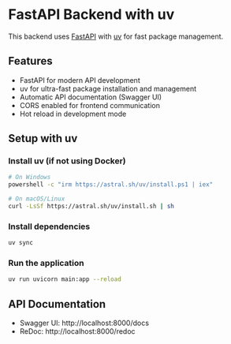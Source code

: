 # FastAPI Backend with uv

This backend uses [FastAPI](https://fastapi.tiangolo.com/) with [uv](https://docs.astral.sh/uv/) for fast package management.

## Features

- FastAPI for modern API development
- uv for ultra-fast package installation and management
- Automatic API documentation (Swagger UI)
- CORS enabled for frontend communication
- Hot reload in development mode

## Setup with uv

### Install uv (if not using Docker)

```bash
# On Windows
powershell -c "irm https://astral.sh/uv/install.ps1 | iex"

# On macOS/Linux
curl -LsSf https://astral.sh/uv/install.sh | sh
```

### Install dependencies

```bash
uv sync
```

### Run the application

```bash
uv run uvicorn main:app --reload
```

## API Documentation

- Swagger UI: http://localhost:8000/docs
- ReDoc: http://localhost:8000/redoc


